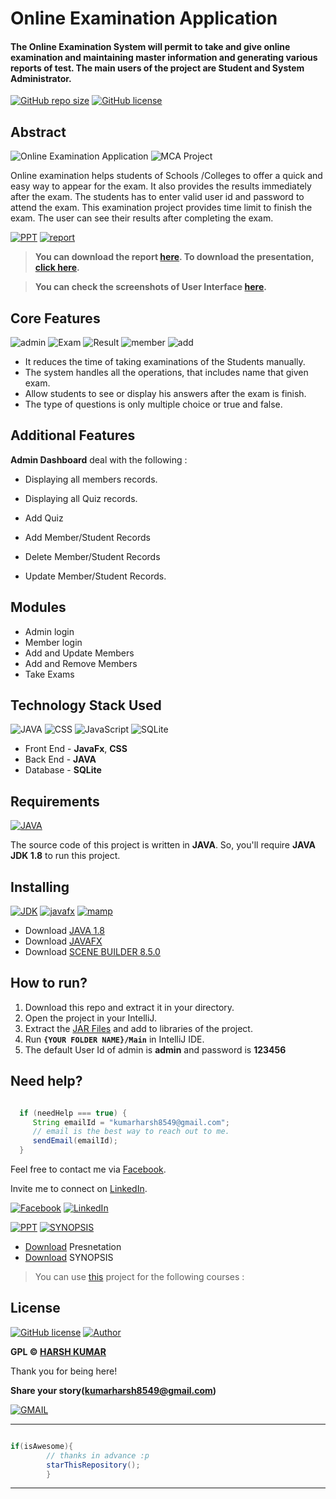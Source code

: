 # Online Examination Application

#### The Online Examination System will permit to take and give online examination and maintaining master information and generating various reports of test. The main users of the project are Student and System Administrator.
[![GitHub repo size](https://img.shields.io/github/repo-size/harshmgr/Examination-Application)](https://github.com/harshmgr/Examination-Application) [![GitHub license](https://img.shields.io/github/license/harshmgr/Examination-Application)](https://github.com/harshmgr/Examination-Application/blob/master/LICENSE/)

## Abstract

![Online Examination Application](https://img.shields.io/badge/Examination-Application-lightgrey)
![MCA Project](https://img.shields.io/badge/MCA-Project-blue)

Online examination helps students of Schools /Colleges to offer a quick and easy way to appear for the exam. It also
provides the results immediately after the exam. The students has to enter valid user id and password to attend the
exam. This examination project provides time limit to finish the exam. The user can see their results after completing
the exam.

[![PPT](https://img.shields.io/static/v1.svg?label=Project&message=PPT&logo=microsoft-powerpoint&style=social)](https://github.com/harshmgr/Examination-Application/blob/master/Presentation.pptx) [![report](https://img.shields.io/static/v1.svg?label=Project&message=Report&logo=microsoft-word&style=social)]()

> **You can download the report [here](). To download the presentation, [click here](https://github.com/harshmgr/Examination-Application/blob/master/Presentation.pptx).**

> **You can check the screenshots of User Interface [here]().**

## Core Features

![admin](https://img.shields.io/badge/admin-login-teal.svg?style=flat-square)
![Exam](https://img.shields.io/badge/Give-Exam-maroon)
![Result](https://img.shields.io/badge/Result-Display-blue)
![member](https://img.shields.io/badge/add-member-dodgerblue.svg?style=flat-square)
![add](https://img.shields.io/badge/Add-Quizzes-sky)

- It reduces the time of taking examinations of the Students manually.
- The system handles all the operations, that includes name that given exam.
- Allow students to see or display his answers after the exam is finish.
- The type of questions is only multiple choice or true and false.

## Additional Features

**Admin Dashboard** deal with the following :

- Displaying all members records.

- Displaying all Quiz records.

- Add Quiz

- Add Member/Student Records

- Delete Member/Student Records

- Update Member/Student Records.

## Modules

- Admin login
- Member login
- Add and Update Members
- Add and Remove Members
- Take Exams

## Technology Stack Used

![JAVA](https://img.shields.io/badge/backend-java-blue.svg?logo=java&style=flat-square)
![CSS](https://img.shields.io/badge/frontend-css-yellowgreen.svg?logo=css3&style=flat-square)
![JavaScript](https://img.shields.io/badge/frontend-javafx-ff69b4.svg?logo=java&style=flat-square)
![SQLite](https://img.shields.io/badge/database-SQLite-lightgray.svg?logo=sqlite&logoColor=white&style=flat-square)

- Front End - **JavaFx**, **CSS**
- Back End - **JAVA**
- Database - **SQLite**

## Requirements

[![JAVA](https://img.shields.io/static/v1.svg?label=Source%20Code&message=java&logo=java&style=social)](https://github.com/harshmgr/Examination-Application)

The source code of this project is written in **JAVA**. So, you'll require **JAVA JDK 1.8** to run this project.

## Installing

[![JDK](https://img.shields.io/badge/jdk-1.8-red.svg?style=flat-square)](https://www.oracle.com/in/java/technologies/javase/javase-jdk8-downloads.html) [![javafx](https://img.shields.io/badge/java-fxml-blue.svg?style=flat-square)](https://gluonhq.com/products/javafx/) [![mamp](https://img.shields.io/badge/scenebuilder-8.5.0-lightyellow.svg?style=flat-square)](https://gluonhq.com/products/scene-builder/#download)

- Download [JAVA 1.8](https://www.oracle.com/in/java/technologies/javase/javase-jdk8-downloads.html)
- Download [JAVAFX](https://gluonhq.com/products/javafx/)
- Download [SCENE BUILDER 8.5.0](https://gluonhq.com/products/scene-builder/#download)

## How to run?

1. Download this repo and extract it in your directory.
2. Open the project in your IntelliJ.
3. Extract the [JAR Files](https://github.com/harshmgr/Examination-Application/blob/master/jar.zip) and add to libraries
   of the project.
4. Run **`{YOUR FOLDER NAME}/Main`** in IntelliJ IDE.
5. The default User Id of admin is **admin** and password is **123456**
## Need help?

```java

  if (needHelp === true) {
     String emailId = "kumarharsh8549@gmail.com";
     // email is the best way to reach out to me.
     sendEmail(emailId);
  }

```

Feel free to contact me via [Facebook](https://www.facebook.com/harsh.arya.mgr/).

Invite me to connect on [LinkedIn](https://www.linkedin.com/in/harshkumar001/).

[![Facebook](https://img.shields.io/static/v1.svg?label=follow&message=@harsh.arya.mgr&color=9cf&logo=facebook&style=flat&logoColor=white&colorA=informational)](https://m.facebook.com/harsh.arya.mgr) [![LinkedIn](https://img.shields.io/static/v1.svg?label=connect&message=@harshkumar001&color=success&logo=linkedin&style=flat&logoColor=white&colorA=blue)](https://www.linkedin.com/in/harshkumar001/)

[![PPT](https://img.shields.io/static/v1.svg?label=Project&message=PPT&logo=microsoft-powerpoint&style=social)]() [![SYNOPSIS](https://img.shields.io/static/v1.svg?label=SYNOPSIS&message=Report&logo=microsoft&style=social)]()

- [Download]()
  Presnetation
- [Download]()
  SYNOPSIS

> You can use [this](https://github.com/harshmgr/Examination-Application) project for the following courses :

## License

[![GitHub license](https://img.shields.io/github/license/harshmgr/Examination-Application.svg?style=social&logo=github)](https://github.com/harshmgr/Examination-Application/LICENSE) [![Author](https://img.shields.io/static/v1.svg?label=Author&message=@harshmgr&logo=github&style=social)](https://github.com/harshmgr)

**GPL &copy; [HARSH KUMAR](https://github.com/harshmgr/Examination-Application/LICENSE)**

Thank you for being here!

**Share your story([kumarharsh8549@gmail.com](https://mail.google.com/mail/))** 

[![GMAIL](https://img.shields.io/static/v1.svg?label=send&message=kumarharsh8549@gmail.com&color=red&logo=gmail&style=social)](https://www.github.com/vinitshahdeo)

------

```java

if(isAwesome){
        // thanks in advance :p
        starThisRepository();
        }

```

-------

